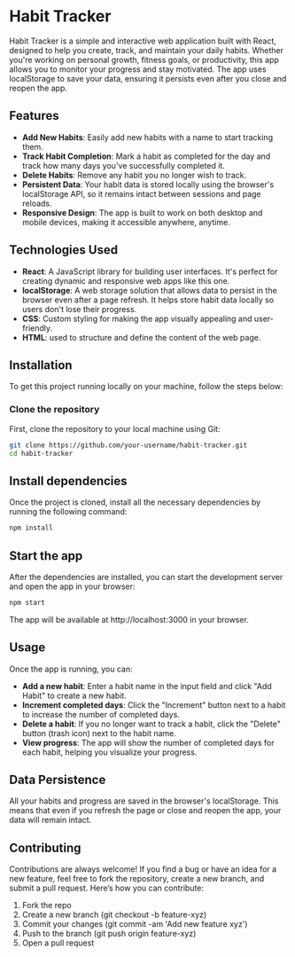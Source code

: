 # Habit Tracker

Habit Tracker is a simple and interactive web application built with React, designed to help you create, track, and maintain your daily habits. Whether you're working on personal growth, fitness goals, or productivity, this app allows you to monitor your progress and stay motivated. The app uses localStorage to save your data, ensuring it persists even after you close and reopen the app.

## Features

- **Add New Habits**: Easily add new habits with a name to start tracking them.
- **Track Habit Completion**: Mark a habit as completed for the day and track how many days you've successfully completed it.
- **Delete Habits**: Remove any habit you no longer wish to track.
- **Persistent Data**: Your habit data is stored locally using the browser's localStorage API, so it remains intact between sessions and page reloads.
- **Responsive Design**: The app is built to work on both desktop and mobile devices, making it accessible anywhere, anytime.

## Technologies Used

- **React**: A JavaScript library for building user interfaces. It's perfect for creating dynamic and responsive web apps like this one.
- **localStorage**: A web storage solution that allows data to persist in the browser even after a page refresh. It helps store habit data locally so users don't lose their progress.
- **CSS**: Custom styling for making the app visually appealing and user-friendly.
- **HTML**: used to structure and define the content of the web page.

## Installation

To get this project running locally on your machine, follow the steps below:

### Clone the repository

First, clone the repository to your local machine using Git:

```bash
git clone https://github.com/your-username/habit-tracker.git
cd habit-tracker
```
## Install dependencies
Once the project is cloned, install all the necessary dependencies by running the following command:

```bash
npm install
```

## Start the app
After the dependencies are installed, you can start the development server and open the app in your browser:

```bash
npm start
```

The app will be available at http://localhost:3000 in your browser.

## Usage

Once the app is running, you can:

- **Add a new habit**: Enter a habit name in the input field and click "Add Habit" to create a new habit.
- **Increment completed days**: Click the "Increment" button next to a habit to increase the number of completed days.
- **Delete a habit**: If you no longer want to track a habit, click the "Delete" button (trash icon) next to the habit name.
- **View progress**: The app will show the number of completed days for each habit, helping you visualize your progress.

## Data Persistence

All your habits and progress are saved in the browser's localStorage. This means that even if you refresh the page or close and reopen the app, your data will remain intact.

## Contributing

Contributions are always welcome! If you find a bug or have an idea for a new feature, feel free to fork the repository, create a new branch, and submit a pull request. Here’s how you can contribute:

1. Fork the repo
2. Create a new branch (git checkout -b feature-xyz)
3. Commit your changes (git commit -am 'Add new feature xyz')
4. Push to the branch (git push origin feature-xyz)
5. Open a pull request
